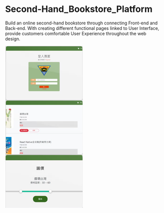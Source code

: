 # Second-Hand_Bookstore_Platform
Build an online second-hand bookstore through connecting Front-end and Back-end. With creating different functional pages linked to User Interface, provide customers comfortable User Experience throughout the web design.

<img src="系統分析與設計_可議價之二手書網站.png" width="250" alt="系統分析與設計_可議價之二手書網站" />
